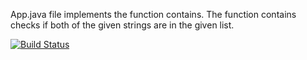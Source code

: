 App.java file implements the function contains.
The function contains checks if both of the given strings are in the given list.

[![Build Status](https://travis-ci.org/rcsevinc/myDemoApp.svg?branch=master)](https://travis-ci.org/rcsevinc/myDemoApp)